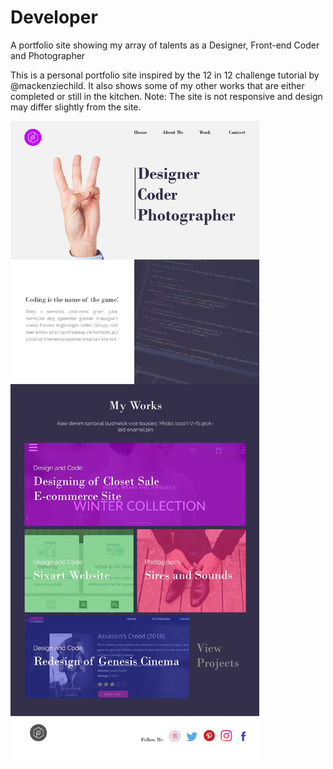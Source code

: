 # Developer
A portfolio site showing my array of talents as a Designer, Front-end Coder and Photographer

This is a personal portfolio site inspired by the 12 in 12 challenge tutorial by @mackenziechild. It also shows some of my other works that are either completed or still in the kitchen. Note: The site is not responsive and design may differ slightly from the site.

![portfolio](img/Portfolioi.jpg "Personal Portfolio")
